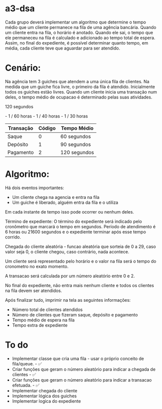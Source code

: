 # a3-dsa

Cada grupo deverá implementar um algoritmo que determine o tempo médio que um cliente
permanece na fila de uma agência bancária. Quando um cliente entra na fila, o horário é
anotado. Quando ele sai, o tempo que ele permaneceu na fila é calculado e adicionado ao
tempo total de espera. Assim, no final do expediente, é possível determinar quanto tempo, em
média, cada cliente teve que aguardar para ser atendido.

# Cenário:

Na agência tem 3 guiches que atendem a uma única fila de clientes.
Na medida que um guiche fica livre, o primeiro da fila é atendido.
Inicialmente todos os guiches estão livres.
Quando um cliente inicia uma transação num deles, o tempo médio de ocupacao é determinado pelas suas atividades.

120 segundos

<table>
    <thead>
        <tr>
            <th>Transação</th>
            <th>Código</th>
            <th>Tempo Médio</th>
        </tr>
    </thead>
    <tbody>
        <tr>
            <td>Saque</td>
            <td>0</td>
            <td>60 segundos</td> - 1 / 60 horas
        </tr>
        <tr>
            <td>Depósito</td>
            <td>1</td>
            <td>90 segundos</td> - 1 / 40 horas
        </tr>
        <tr>
            <td>Pagamento</td>
            <td>2</td>
            <td>120 segundos</td> - 1 / 30 horas
        </tr>
    </tbody>
</table>

# Algoritmo:

Há dois eventos importantes:

- Um cliente chega na agencia e entra na fila
- Um guiche é liberado, alguém entra da fila e o utiliza

Em cada instante de tempo isso pode ocorrer ou nenhum deles.

Término de expediente:
O término do expediente será indicado pelo cronômetro que marcará o tempo em segundos.
Período de atendimento é 6 horas ou 21600 segundos e o expediente terminar após esse tempo corrido.

Chegada do cliente aleatória - funcao aleatória que sorteia de 0 a 29, caso valor seja 0, o cliente chegou, caso contrário, nada acontece.

Um cliente será representado pelo horário e o valor na fila será o tempo do cronometro no exato momento.

A transacao será calculada por um número aleatório entre 0 e 2.

No final do expediente, não entra mais nenhum cliente e todos os clientes na fila devem ser atendidos.

Após finalizar tudo, imprimir na tela as seguintes informações:

- Número total de clientes atendidos
- Número de clientes que fizeram saque, depósito e pagamento
- Tempo médio de espera na fila
- Tempo extra de expediente

# To do

<ul>
    <li>Implementar classe que cria uma fila - usar o próprio conceito de fila/queue. - ✅</li>
    <li>Criar funções que geram o número aleatório para indicar a chegada de clientes - ✅</li>
    <li>Criar funções que geram o número aleatório para indicar a transacao efetuada. - ✅</li>
    <li>Implementar chegada do cliente</li>
    <li>Implementar lógica dos guiches</li>
    <li>Implementar logica do expediente</li>
</ul>
